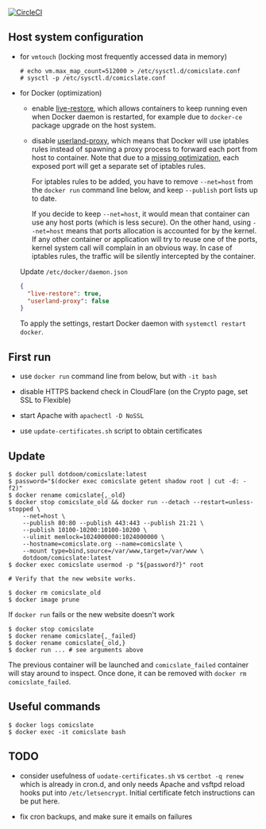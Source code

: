 [![CircleCI](https://circleci.com/gh/dotdoom/comicslate.svg?style=shield)](https://circleci.com/gh/dotdoom/comicslate)


## Host system configuration

* for `vmtouch` (locking most frequently accessed data in memory)

  ```
  # echo vm.max_map_count=512000 > /etc/sysctl.d/comicslate.conf
  # sysctl -p /etc/sysctl.d/comicslate.conf
  ```

* for Docker (optimization)

  * enable [live-restore](
    https://docs.docker.com/config/containers/live-restore/), which allows
    containers to keep running even when Docker daemon is restarted, for example
    due to `docker-ce` package upgrade on the host system.

  * disable [userland-proxy](https://docs.docker.com/v1.7/articles/networking/),
    which means that Docker will use iptables rules instead of spawning a
    proxy process to forward each port from host to container. Note that due to
    a [missing optimization](https://github.com/moby/moby/issues/11185), each
    exposed port will get a separate set of iptables rules.

    For iptables rules to be added, you have to remove `--net=host` from the
    `docker run` command line below, and keep `--publish` port lists up to date.

    If you decide to keep `--net=host`, it would mean that container can use any
    host ports (which is less secure). On the other hand, using `--net=host`
    means that ports allocation is accounted for by the kernel. If any other
    container or application will try to reuse one of the ports, kernel system
    call will complain in an obvious way. In case of iptables rules, the traffic
    will be silently intercepted by the container.

  Update `/etc/docker/daemon.json`

  ```json
  {
    "live-restore": true,
    "userland-proxy": false
  }
  ```

  To apply the settings, restart Docker daemon with `systemctl restart docker`.

## First run

* use `docker run` command line from below, but with `-it bash`

* disable HTTPS backend check in CloudFlare (on the Crypto page,
  set SSL to Flexible)

* start Apache with `apachectl -D NoSSL`

* use `update-certificates.sh` script to obtain certificates

## Update

```shell
$ docker pull dotdoom/comicslate:latest
$ password="$(docker exec comicslate getent shadow root | cut -d: -f2)"
$ docker rename comicslate{,_old}
$ docker stop comicslate_old && docker run --detach --restart=unless-stopped \
	--net=host \
	--publish 80:80 --publish 443:443 --publish 21:21 \
	--publish 10100-10200:10100-10200 \
	--ulimit memlock=1024000000:1024000000 \
	--hostname=comicslate.org --name=comicslate \
	--mount type=bind,source=/var/www,target=/var/www \
	dotdoom/comicslate:latest
$ docker exec comicslate usermod -p "${password?}" root

# Verify that the new website works.

$ docker rm comicslate_old
$ docker image prune
```

If `docker run` fails or the new website doesn't work

```shell
$ docker stop comicslate
$ docker rename comicslate{,_failed}
$ docker rename comicslate{_old,}
$ docker run ... # see arguments above
```

The previous container will be launched and `comicslate_failed` container will
stay around to inspect. Once done, it can be removed with
`docker rm comicslate_failed`.

## Useful commands

```shell
$ docker logs comicslate
$ docker exec -it comicslate bash
```

## TODO

* consider usefulness of `uodate-certificates.sh` vs `certbot -q renew` which is
  already in cron.d, and only needs Apache and vsftpd reload hooks put into
  `/etc/letsencrypt`. Initial certificate fetch instructions can be put here.

* fix cron backups, and make sure it emails on failures
